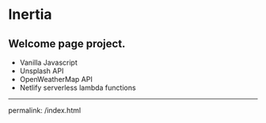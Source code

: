 #  Inertia

##  Welcome page project.

*  Vanilla Javascript
*  Unsplash API
*  OpenWeatherMap API
*  Netlify serverless lambda functions


---
permalink: /index.html